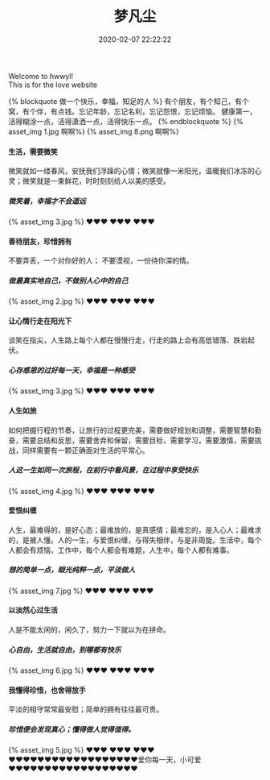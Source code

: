 ﻿---
title: 梦凡尘
date: 2020-02-07 22:22:22

tags:
---

Welcome to hwwyl!  
This is for the love website


{% blockquote 做一个快乐，幸福，知足的人 %}
有个朋友，有个知己，有个窝，有个伴，有点钱。忘记年龄，忘记名利，忘记怨恨，忘记烦恼。 健康第一，活得糊涂一点，活得潇洒一点，活得快乐一点。
{% endblockquote %}
{% asset_img 1.jpg 啊啊%} {% asset_img 8.png 啊啊%}
#### 生活，需要微笑
微笑就如一缕春风，安抚我们浮躁的心情；微笑就像一米阳光，温暖我们冰冻的心灵；微笑就是一束鲜花，时时刻刻给人以美的感受。
##### 微笑着，幸福才不会遥远
{% asset_img 3.jpg %}
♥♥♥
♥♥♥
♥♥♥
#### 善待朋友，珍惜拥有
不要弄丢，一个对你好的人； 不要漠视，一份待你深的情。
##### 做最真实地自己，不做别人心中的自己
{% asset_img 2.jpg %}
♥♥♥
♥♥♥
♥♥♥
#### 让心情行走在阳光下
谈笑在指尖，人生路上每个人都在慢慢行走，行走的路上会有高低错落、跌宕起伏。
##### 心存感恩的过好每一天，幸福是一种感受
{% asset_img 3.jpg %}
♥♥♥
♥♥♥
♥♥♥
#### 人生如旅
如何把握行程的节奏，让旅行的过程更完美，需要做好规划和调整，需要智慧和勤奋，需要总结和反思，需要舍弃和保留，需要目标，需要学习，需要激情，需要挑战，同样需要有一颗正确面对生活的平常心。
##### 人这一生如同一次旅程，在前行中看风景，在过程中享受快乐
{% asset_img 4.jpg %}
♥♥♥
♥♥♥
♥♥♥
#### 爱恨纠缠
人生，最难得的，是好心态；最难放的，是真感情；最难忘的，是入心人；最难求的，是被人懂。人的一生，与爱恨纠缠，与得失相伴，与是非周旋。生活中，每个人都会有烦恼，工作中，每个人都会有难题，人生中，每个人都有难事。
##### 想的简单一点，眼光纯粹一点，平淡做人
{% asset_img 7.jpg %}
♥♥♥
♥♥♥
♥♥♥
#### 以淡然心过生活
人是不能太闲的，闲久了，努力一下就以为在拼命。
##### 心自由，生活就自由，到哪都有快乐
{% asset_img 6.jpg %}
♥♥♥
♥♥♥
♥♥♥
#### 我懂得珍惜，也舍得放手
平淡的相守常常最安慰；简单的拥有往往最可贵。
##### 珍惜便会发现真心；懂得做人觉得值得。
{% asset_img 5.jpg %}
♥♥♥
♥♥♥
♥♥♥
♥♥♥♥♥♥♥♥♥♥♥♥♥♥♥♥♥♥爱你每一天，小可爱♥♥♥♥♥♥♥♥♥♥♥♥♥♥♥♥♥♥
